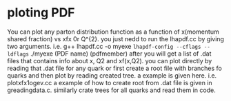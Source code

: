 # ploting PDF

You can plot any parton distribution function as a function of x(momentum shared fraction) vs xfx 0r Q^{2}. you just nedd to run the lhapdf.cc by giving two arguments. i.e. 
g++ lhapdf.cc -o myexe `lhapdf-config --cflags --ldflags`
./myexe (PDF name) (pdfmember)
after you will get a list of .dat files that contains info about x, Q2 and xf(x,Q2).
you can plot directly by reading  that .dat file for any quark or first create a root file with branches fo quarks and then plot by reading created tree. 
a example is given here. i.e. plotxfx1ogev.cc 
a example of how to create root from .dat file is given in greadingdata.c.
similarly crate trees for all quarks and read them in code.
